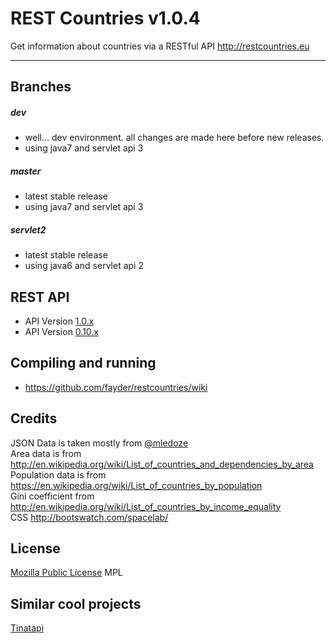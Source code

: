 REST Countries v1.0.4
=====================

Get information about countries via a RESTful API http://restcountries.eu

----------

Branches
---------
##### dev
* well... dev environment. all changes are made here before new releases.
* using java7 and servlet api 3

##### master
* latest stable release
* using java7 and servlet api 3

##### servlet2
* latest stable release
* using java6 and servlet api 2

REST API
---------
* API Version [1.0.x]
* API Version [0.10.x]

Compiling and running
---------
* https://github.com/fayder/restcountries/wiki

Credits
---------
JSON Data is taken mostly from [@mledoze] <br />
Area data is from http://en.wikipedia.org/wiki/List_of_countries_and_dependencies_by_area <br />
Population data is from https://en.wikipedia.org/wiki/List_of_countries_by_population <br />
Gini coefficient from http://en.wikipedia.org/wiki/List_of_countries_by_income_equality <br />
CSS http://bootswatch.com/spacelab/

License
---------
[Mozilla Public License] MPL

Similar cool projects
---------------
[Tinatapi]

[@mledoze]: https://github.com/mledoze/countries
[1.0.x]: https://github.com/fayder/restcountries/wiki/API-1.0.x
[0.10.x]: https://github.com/fayder/restcountries/wiki/API-0.10
[Mozilla Public License]: http://www.mozilla.org/MPL/
[Tinatapi]: http://api.tinata.co.uk/
